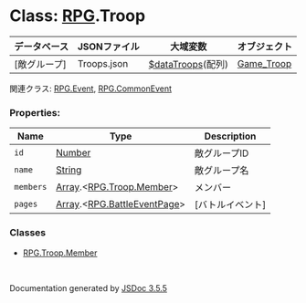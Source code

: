 # Class: [RPG](RPG.md).Troop

| データベース| JSONファイル | 大域変数 | オブジェクト |
| --- | --- | --- | --- |
| [敵グループ] | Troops.json | [$dataTroops](global.md#datatroops-arrayrpgtroop)(配列) | [Game_Troop](Game_Troop.md) |

関連クラス: [RPG.Event](RPG.Event.md), [RPG.CommonEvent](RPG.CommonEvent.md)


### Properties:

| Name | Type | Description |
| --- | --- | --- |
| `id` | [Number](Number.md) | 敵グループID |
| `name` | [String](String.md) | 敵グループ名 |
| `members` | [Array](Array.md).<[RPG.Troop.Member](RPG.Troop.Member.md)> | メンバー |
| `pages` | [Array](Array.md).<[RPG.BattleEventPage](RPG.BattleEventPage.md)> | [バトルイベント] |

### Classes

* [RPG.Troop.Member](RPG.Troop.Member.md)

 <br>

  Documentation generated by [JSDoc 3.5.5](https://github.com/jsdoc3/jsdoc)
